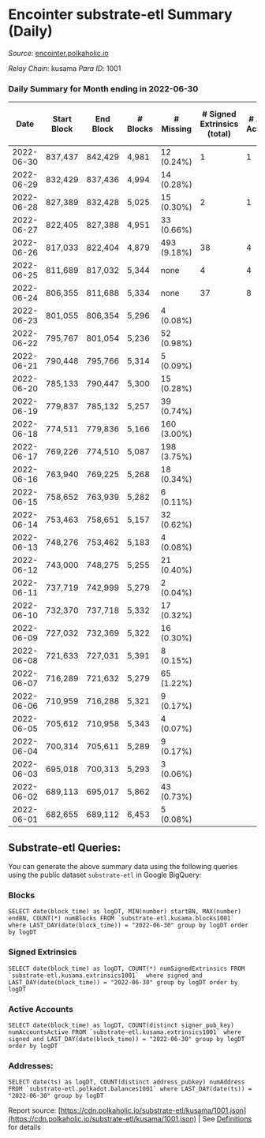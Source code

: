 # Encointer substrate-etl Summary (Daily)

_Source_: [encointer.polkaholic.io](https://encointer.polkaholic.io)

*Relay Chain*: kusama
*Para ID*: 1001



### Daily Summary for Month ending in 2022-06-30


| Date | Start Block | End Block | # Blocks | # Missing | # Signed Extrinsics (total) | # Active Accounts | # Addresses with Balances | # Events | # Transfers | # XCM Transfers In | # XCM Transfers Out |
| ---- | ----------- | --------- | -------- | --------- | --------------------------- | ----------------- | ------------------------- | -------- | ----------- | ------------------ | ------------------- |
| 2022-06-30 | 837,437 | 842,429 | 4,981 | 12 (0.24%) | 1 | 1 | 469 | 9,966 |   |   |   |
| 2022-06-29 | 832,429 | 837,436 | 4,994 | 14 (0.28%) |  |  | 467 | 9,988 |   |   |   |
| 2022-06-28 | 827,389 | 832,428 | 5,025 | 15 (0.30%) | 2 | 1 | 461 | 10,060 |   |   |   |
| 2022-06-27 | 822,405 | 827,388 | 4,951 | 33 (0.66%) |  |  | 461 | 9,902 |   |   |   |
| 2022-06-26 | 817,033 | 822,404 | 4,879 | 493 (9.18%) | 38 | 4 | 453 | 9,957 |   |   |   |
| 2022-06-25 | 811,689 | 817,032 | 5,344 | none  | 4 | 4 | 452 | 10,712 |   |   |   |
| 2022-06-24 | 806,355 | 811,688 | 5,334 | none  | 37 | 8 | 452 | 10,848 |   |   |   |
| 2022-06-23 | 801,055 | 806,354 | 5,296 | 4 (0.08%) |  |  | 452 | 10,592 |   |   |   |
| 2022-06-22 | 795,767 | 801,054 | 5,236 | 52 (0.98%) |  |  | 452 | 10,473 |   |   |   |
| 2022-06-21 | 790,448 | 795,766 | 5,314 | 5 (0.09%) |  |  | 445 | 10,629 |   |   |   |
| 2022-06-20 | 785,133 | 790,447 | 5,300 | 15 (0.28%) |  |  | 442 | 10,606 |   | 1 ($2.67) |   |
| 2022-06-19 | 779,837 | 785,132 | 5,257 | 39 (0.74%) |  |  | 439 | 10,514 |   |   |   |
| 2022-06-18 | 774,511 | 779,836 | 5,166 | 160 (3.00%) |  |  | 435 | 10,335 |   |   |   |
| 2022-06-17 | 769,226 | 774,510 | 5,087 | 198 (3.75%) |  |  | 299 | 10,174 |   |   |   |
| 2022-06-16 | 763,940 | 769,225 | 5,268 | 18 (0.34%) |  |  | 153 | 10,536 |   |   |   |
| 2022-06-15 | 758,652 | 763,939 | 5,282 | 6 (0.11%) |  |  | 148 | 10,564 |   |   |   |
| 2022-06-14 | 753,463 | 758,651 | 5,157 | 32 (0.62%) |  |  | 148 | 10,316 |   |   |   |
| 2022-06-13 | 748,276 | 753,462 | 5,183 | 4 (0.08%) |  |  | 143 | 10,366 |   |   |   |
| 2022-06-12 | 743,000 | 748,275 | 5,255 | 21 (0.40%) |  |  | 142 | 10,511 |   |   |   |
| 2022-06-11 | 737,719 | 742,999 | 5,279 | 2 (0.04%) |  |  | 139 | 10,559 |   |   |   |
| 2022-06-10 | 732,370 | 737,718 | 5,332 | 17 (0.32%) |  |  | 138 | 10,667 |   |   |   |
| 2022-06-09 | 727,032 | 732,369 | 5,322 | 16 (0.30%) |  |  | 136 | 10,644 |   |   |   |
| 2022-06-08 | 721,633 | 727,031 | 5,391 | 8 (0.15%) |  |  | 131 | 10,782 |   |   |   |
| 2022-06-07 | 716,289 | 721,632 | 5,279 | 65 (1.22%) |  |  | 131 | 10,558 |   |   |   |
| 2022-06-06 | 710,959 | 716,288 | 5,321 | 9 (0.17%) |  |  | 121 | 10,642 |   |   |   |
| 2022-06-05 | 705,612 | 710,958 | 5,343 | 4 (0.07%) |  |  | 120 | 10,686 |   |   |   |
| 2022-06-04 | 700,314 | 705,611 | 5,289 | 9 (0.17%) |  |  | 119 | 10,579 |   |   |   |
| 2022-06-03 | 695,018 | 700,313 | 5,293 | 3 (0.06%) |  |  | 119 | 10,586 |   |   |   |
| 2022-06-02 | 689,113 | 695,017 | 5,862 | 43 (0.73%) |  |  | 119 | 11,728 |   |   |   |
| 2022-06-01 | 682,655 | 689,112 | 6,453 | 5 (0.08%) |  |  | 108 | 12,907 |   |   |   |

## Substrate-etl Queries:
You can generate the above summary data using the following queries using the public dataset `substrate-etl` in Google BigQuery:


### Blocks
```
SELECT date(block_time) as logDT, MIN(number) startBN, MAX(number) endBN, COUNT(*) numBlocks FROM `substrate-etl.kusama.blocks1001`  where LAST_DAY(date(block_time)) = "2022-06-30" group by logDT order by logDT
```


### Signed Extrinsics
```
SELECT date(block_time) as logDT, COUNT(*) numSignedExtrinsics FROM `substrate-etl.kusama.extrinsics1001`  where signed and LAST_DAY(date(block_time)) = "2022-06-30" group by logDT order by logDT
```


### Active Accounts
```
SELECT date(block_time) as logDT, COUNT(distinct signer_pub_key) numAccountsActive FROM `substrate-etl.kusama.extrinsics1001` where signed and LAST_DAY(date(block_time)) = "2022-06-30" group by logDT order by logDT
```


### Addresses:
```
SELECT date(ts) as logDT, COUNT(distinct address_pubkey) numAddress FROM `substrate-etl.polkadot.balances1001` where LAST_DAY(date(ts)) = "2022-06-30" group by logDT
```



Report source: [https://cdn.polkaholic.io/substrate-etl/kusama/1001.json](https://cdn.polkaholic.io/substrate-etl/kusama/1001.json) | See [Definitions](/DEFINITIONS.md) for details
